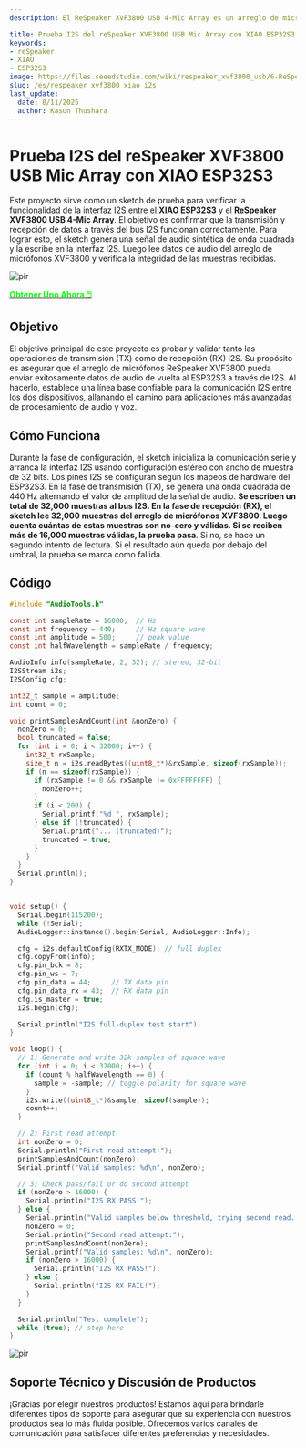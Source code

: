 ```yaml
---
description: El ReSpeaker XVF3800 USB 4-Mic Array es un arreglo de micrófonos circular profesional con AEC, beamforming, supresión de ruido y captura de voz de 360°. Emparejado con el XIAO ESP32S3, permite control de voz avanzado para dispositivos inteligentes, robótica y aplicaciones IoT. Descubre la integración perfecta y flexibilidad de modo dual.

title: Prueba I2S del reSpeaker XVF3800 USB Mic Array con XIAO ESP32S3
keywords:
- reSpeaker
- XIAO
- ESP32S3
image: https://files.seeedstudio.com/wiki/respeaker_xvf3800_usb/6-ReSpeaker-XVF3800-4-Mic-Array-With-XIAO-ESP32S3.webp
slug: /es/respeaker_xvf3800_xiao_i2s
last_update:
  date: 8/11/2025
  author: Kasun Thushara
---
```


# Prueba I2S del reSpeaker XVF3800 USB Mic Array con XIAO ESP32S3

Este proyecto sirve como un sketch de prueba para verificar la funcionalidad de la interfaz I2S entre el **XIAO ESP32S3** y el **ReSpeaker XVF3800 USB 4-Mic Array**. El objetivo es confirmar que la transmisión y recepción de datos a través del bus I2S funcionan correctamente. Para lograr esto, el sketch genera una señal de audio sintética de onda cuadrada y la escribe en la interfaz I2S. Luego lee datos de audio del arreglo de micrófonos XVF3800 y verifica la integridad de las muestras recibidas.

<p style={{textAlign: 'center'}}><img src="https://files.seeedstudio.com/wiki/respeaker_xvf3800_usb/front-xiao.jpg" alt="pir" width={600} height="auto" /></p>

<div class="get_one_now_container" style={{textAlign: 'center'}}>
    <a class="get_one_now_item" href="https://www.seeedstudio.com/ReSpeaker-XVF3800-4-Mic-Array-With-XIAO-ESP32S3-p-6489.html" target="_blank">
            <strong><span><font color={'FFFFFF'} size={"4"}> Obtener Uno Ahora 🖱️</font></span></strong>
    </a>
</div>

## Objetivo

El objetivo principal de este proyecto es probar y validar tanto las operaciones de transmisión (TX) como de recepción (RX) I2S. Su propósito es asegurar que el arreglo de micrófonos ReSpeaker XVF3800 pueda enviar exitosamente datos de audio de vuelta al ESP32S3 a través de I2S. Al hacerlo, establece una línea base confiable para la comunicación I2S entre los dos dispositivos, allanando el camino para aplicaciones más avanzadas de procesamiento de audio y voz.


## Cómo Funciona

Durante la fase de configuración, el sketch inicializa la comunicación serie y arranca la interfaz I2S usando configuración estéreo con ancho de muestra de 32 bits. Los pines I2S se configuran según los mapeos de hardware del ESP32S3. En la fase de transmisión (TX), se genera una onda cuadrada de 440 Hz alternando el valor de amplitud de la señal de audio. **Se escriben un total de 32,000 muestras al bus I2S. En la fase de recepción (RX), el sketch lee 32,000 muestras del arreglo de micrófonos XVF3800. Luego cuenta cuántas de estas muestras son no-cero y válidas. Si se reciben más de 16,000 muestras válidas, la prueba pasa**. Si no, se hace un segundo intento de lectura. Si el resultado aún queda por debajo del umbral, la prueba se marca como fallida.

## Código

```c
#include "AudioTools.h"

const int sampleRate = 16000;  // Hz
const int frequency = 440;     // Hz square wave
const int amplitude = 500;     // peak value
const int halfWavelength = sampleRate / frequency;

AudioInfo info(sampleRate, 2, 32); // stereo, 32-bit
I2SStream i2s;
I2SConfig cfg;

int32_t sample = amplitude;
int count = 0;

void printSamplesAndCount(int &nonZero) {
  nonZero = 0;
  bool truncated = false;
  for (int i = 0; i < 32000; i++) {
    int32_t rxSample;
    size_t n = i2s.readBytes((uint8_t*)&rxSample, sizeof(rxSample));
    if (n == sizeof(rxSample)) {
      if (rxSample != 0 && rxSample != 0xFFFFFFFF) {
        nonZero++;
      }
      if (i < 200) {
        Serial.printf("%d ", rxSample);
      } else if (!truncated) {
        Serial.print("... (truncated)");
        truncated = true;
      }
    }
  }
  Serial.println();
}


void setup() {
  Serial.begin(115200);
  while (!Serial);
  AudioLogger::instance().begin(Serial, AudioLogger::Info);

  cfg = i2s.defaultConfig(RXTX_MODE); // full duplex
  cfg.copyFrom(info);
  cfg.pin_bck = 8;
  cfg.pin_ws = 7;
  cfg.pin_data = 44;     // TX data pin
  cfg.pin_data_rx = 43;  // RX data pin
  cfg.is_master = true;
  i2s.begin(cfg);

  Serial.println("I2S full-duplex test start");
}

void loop() {
  // 1) Generate and write 32k samples of square wave
  for (int i = 0; i < 32000; i++) {
    if (count % halfWavelength == 0) {
      sample = -sample; // toggle polarity for square wave
    }
    i2s.write((uint8_t*)&sample, sizeof(sample)); 
    count++;
  }

  // 2) First read attempt
  int nonZero = 0;
  Serial.println("First read attempt:");
  printSamplesAndCount(nonZero);
  Serial.printf("Valid samples: %d\n", nonZero);

  // 3) Check pass/fail or do second attempt
  if (nonZero > 16000) {
    Serial.println("I2S RX PASS!");
  } else {
    Serial.println("Valid samples below threshold, trying second read...");
    nonZero = 0;
    Serial.println("Second read attempt:");
    printSamplesAndCount(nonZero);
    Serial.printf("Valid samples: %d\n", nonZero);
    if (nonZero > 16000) {
      Serial.println("I2S RX PASS!");
    } else {
      Serial.println("I2S RX FAIL!");
    }
  }

  Serial.println("Test complete");
  while (true); // stop here
}

```

<p style={{textAlign: 'center'}}><img src="https://files.seeedstudio.com/wiki/respeaker_xvf3800_usb/i2s.PNG" alt="pir" width={900} height="auto" /></p>

## Soporte Técnico y Discusión de Productos

¡Gracias por elegir nuestros productos! Estamos aquí para brindarle diferentes tipos de soporte para asegurar que su experiencia con nuestros productos sea lo más fluida posible. Ofrecemos varios canales de comunicación para satisfacer diferentes preferencias y necesidades.

<div class="button_tech_support_container">
<a href="https://forum.seeedstudio.com/" class="button_forum"></a> 
<a href="https://www.seeedstudio.com/contacts" class="button_email"></a>
</div>

<div class="button_tech_support_container">
<a href="https://discord.gg/eWkprNDMU7" class="button_discord"></a> 
<a href="https://github.com/Seeed-Studio/wiki-documents/discussions/69" class="button_discussion"></a>
</div>